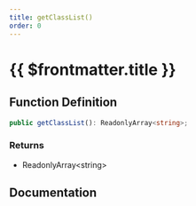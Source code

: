 ```yaml
---
title: getClassList()
order: 0
---
```


# {{ $frontmatter.title }}

## Function Definition

```ts
public getClassList(): ReadonlyArray<string>;
```

### Returns

* ReadonlyArray\<string\>

## Documentation

<!--@include: ./parts/getClassList.md-->
